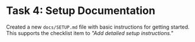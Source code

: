 # Task 4: Setup Documentation

Created a new `docs/SETUP.md` file with basic instructions for getting started.
This supports the checklist item to _"Add detailed setup instructions."_
